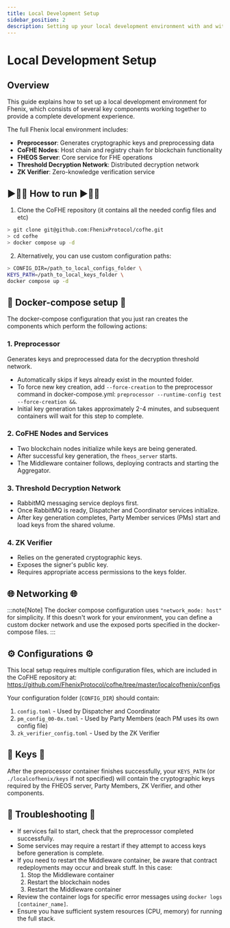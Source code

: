 ```yaml
---
title: Local Development Setup
sidebar_position: 2
description: Setting up your local development environment with and without Threshold Network
---
```

# Local Development Setup

## Overview

This guide explains how to set up a local development environment for Fhenix, which consists of several key components working together to provide a complete development experience.

The full Fhenix local environment includes:
- **Preprocessor**: Generates cryptographic keys and preprocessing data
- **CoFHE Nodes**: Host chain and registry chain for blockchain functionality
- **FHEOS Server**: Core service for FHE operations
- **Threshold Decryption Network**: Distributed decryption network
- **ZK Verifier**: Zero-knowledge verification service

## ▶️🏃‍➡️ How to run  ▶️🏃‍➡️

1. Clone the CoFHE repository (it contains all the needed config files and etc)

```bash
> git clone git@github.com:FhenixProtocol/cofhe.git
> cd cofhe
> docker compose up -d
```

2. Alternatively, you can use custom configuration paths:

```bash
> CONFIG_DIR=/path_to_local_configs_folder \
KEYS_PATH=/path_to_local_keys_folder \
docker compose up -d
```

## 🐳 Docker-compose setup 🐳

The docker-compose configuration that you just ran creates the components which perform the following actions:

### 1. Preprocessor
Generates keys and preprocessed data for the decryption threshold network.
- Automatically skips if keys already exist in the mounted folder.
- To force new key creation, add `--force-creation` to the preprocessor command in docker-compose.yml:
  `preprocessor --runtime-config test --force-creation &&`.
- Initial key generation takes approximately 2-4 minutes, and subsequent containers will wait for this step to complete.

### 2. CoFHE Nodes and Services
- Two blockchain nodes initialize while keys are being generated.
- After successful key generation, the `fheos_server` starts.
- The Middleware container follows, deploying contracts and starting the Aggregator.

### 3. Threshold Decryption Network
- RabbitMQ messaging service deploys first.
- Once RabbitMQ is ready, Dispatcher and Coordinator services initialize.
- After key generation completes, Party Member services (PMs) start and load keys from the shared volume.

### 4. ZK Verifier
- Relies on the generated cryptographic keys.
- Exposes the signer's public key.
- Requires appropriate access permissions to the keys folder.

## 🌐 Networking 🌐 

:::note[Note]
The docker compose configuration uses `"network_mode: host"` for simplicity.
If this doesn't work for your environment, you can define a custom docker network and use the exposed ports specified in the docker-compose files.
:::
## ⚙️ Configurations ⚙️


This local setup requires multiple configuration files, which are included in the CoFHE repository at:
https://github.com/FhenixProtocol/cofhe/tree/master/localcofhenix/configs

Your configuration folder (`CONFIG_DIR`) should contain:
1. `config.toml` - Used by Dispatcher and Coordinator
2. `pm_config_00-0x.toml` - Used by Party Members (each PM uses its own config file)
3. `zk_verifier_config.toml` - Used by the ZK Verifier

## 🔑 Keys 🔑
After the preprocessor container finishes successfully, your `KEYS_PATH` (or `./localcofhenix/keys` if not specified) will contain the cryptographic keys required by the FHEOS server, Party Members, ZK Verifier, and other components.

## 🔧 Troubleshooting 🔧
- If services fail to start, check that the preprocessor completed successfully.
- Some services may require a restart if they attempt to access keys before generation is complete.
- If you need to restart the Middleware container, be aware that contract redeployments may occur and break stuff. In this case:
  1. Stop the Middleware container
  2. Restart the blockchain nodes
  3. Restart the Middleware container
- Review the container logs for specific error messages using `docker logs [container_name]`.
- Ensure you have sufficient system resources (CPU, memory) for running the full stack.
